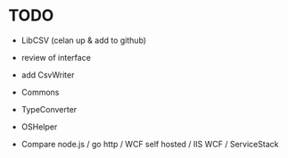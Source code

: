 # TODO

 * LibCSV (celan up & add to github)
  * review of interface
  * add CsvWriter

 * Commons
  * TypeConverter
  * OSHelper

 * Compare node.js / go http / WCF self hosted / IIS WCF / ServiceStack
